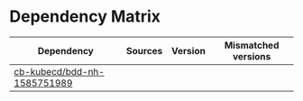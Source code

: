# Dependency Matrix

Dependency | Sources | Version | Mismatched versions
---------- | ------- | ------- | -------------------
[cb-kubecd/bdd-nh-1585751989](https://github.com/cb-kubecd/bdd-nh-1585751989.git) |  | []() | 
